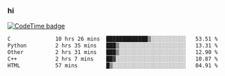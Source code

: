 ### hi  


<!--
**passer12/passer12** is a ✨ _special_ ✨ repository because its `README.md` (this file) appears on your GitHub profile.

Here are some ideas to get you started:

- 🔭 I’m currently working on ...
- 🌱 I’m currently learning ...
- 👯 I’m looking to collaborate on ...
- 🤔 I’m looking for help with ...
- 💬 Ask me about ...
- 📫 How to reach me: ...
- 😄 Pronouns: ...
- ⚡ Fun fact: ...
-->
<!--[![Top Langs](https://github-readme-stats.vercel.app/api/top-langs/?username=passer12&show_icons=true&theme=radical&count_private=true)](https://github.com/anuraghazra/github-readme-stats)-->
<!--[![Anurag's GitHub stats](https://github-readme-stats.vercel.app/api?username=passer12&show_icons=true&theme=radical&count_private=true)](https://github.com/anuraghazra/github-readme-stats)-->


[![CodeTime badge](https://img.shields.io/endpoint?style=social&url=https%3A%2F%2Fapi.codetime.dev%2Fshield%3Fid%3D20950%26project%3D%26in%3D0)](https://codetime.dev)

<!--START_SECTION:waka-->

```txt
C              10 hrs 26 mins  █████████████▒░░░░░░░░░░░   53.51 %
Python         2 hrs 35 mins   ███▒░░░░░░░░░░░░░░░░░░░░░   13.31 %
Other          2 hrs 31 mins   ███▒░░░░░░░░░░░░░░░░░░░░░   12.90 %
C++            2 hrs 7 mins    ██▓░░░░░░░░░░░░░░░░░░░░░░   10.87 %
HTML           57 mins         █▒░░░░░░░░░░░░░░░░░░░░░░░   04.91 %
```

<!--END_SECTION:waka-->


